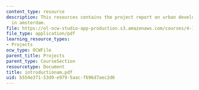 ```yaml
---
content_type: resource
description: This resources contains the project report on urban development and analysis
  in amsterdam.
file: https://ol-ocw-studio-app-production.s3.amazonaws.com/courses/4-175-case-studies-in-city-form-fall-2005/b554e37153d9e9795aacf696d7aec2d6_introductionam.pdf
file_type: application/pdf
learning_resource_types:
- Projects
ocw_type: OCWFile
parent_title: Projects
parent_type: CourseSection
resourcetype: Document
title: introductionam.pdf
uid: b554e371-53d9-e979-5aac-f696d7aec2d6
---
```

